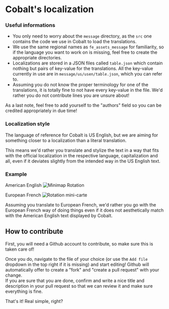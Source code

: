 # Cobalt's localization

### Useful informations
* You only need to worry about the ``message`` directory, as the ``src`` one contains the code we use in Cobalt to load the translations.
* We use the same regional names as ``fe_assets_message`` for familiarity, so if the language you want to work on is missing, feel free to create the appropriate directories.
* Localizations are stored in a JSON files called ``table.json`` which contain nothing but pairs of key-value for the translations. All the key-value currently in use are in ``message/us/usen/table.json``, which you can refer to.
* Assuming you do not know the proper terminology for one of the translations, it is totally fine to not have every key-value in the file. We'd rather you do not contribute lines you are unsure about!

As a last note, feel free to add yourself to the "authors" field so you can be credited appropriately in due time!

### Localization style
The language of reference for Cobalt is US English, but we are aiming for something closer to a localization than a literal translation.

This means we'd rather you translate and stylize the text in a way that fits with the official localization in the respective language, capitalization and all, even if it deviates slightly from the intended way in the US English text.

### Example

American English
![Minimap Rotation](https://cdn.discordapp.com/attachments/345670285040680982/1134853994628518000/image.png)

European French
![Rotation mini-carte](https://cdn.discordapp.com/attachments/345670285040680982/1134854202447900733/image.png)

Assuming you translate to European French, we'd rather you go with the European French way of doing things even if it does not aesthetically match with the American English text displayed by Cobalt.

## How to contribute

First, you will need a Github account to contribute, so make sure this is taken care of!

Once you do, navigate to the file of your choice (or use the ``Add file`` dropdown in the top right if it is missing) and start editing! Github will automatically offer to create a "fork" and "create a pull request" with your change.  
If you are sure that you are done, confirm and write a nice title and description in your pull request so that we can review it and make sure everything is fine.

That's it! Real simple, right?
